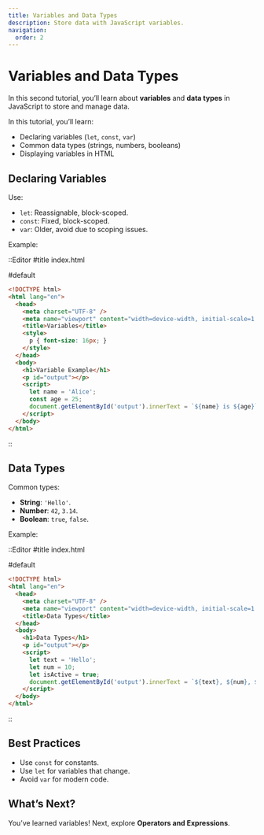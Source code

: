 ```yaml
---
title: Variables and Data Types
description: Store data with JavaScript variables.
navigation:
  order: 2
---
```


# Variables and Data Types

In this second tutorial, you’ll learn about **variables** and **data types** in JavaScript to store and manage data.

In this tutorial, you’ll learn:
- Declaring variables (`let`, `const`, `var`)
- Common data types (strings, numbers, booleans)
- Displaying variables in HTML

## Declaring Variables

Use:
- `let`: Reassignable, block-scoped.
- `const`: Fixed, block-scoped.
- `var`: Older, avoid due to scoping issues.

Example:

::Editor
#title
index.html

#default
```html
<!DOCTYPE html>
<html lang="en">
  <head>
    <meta charset="UTF-8" />
    <meta name="viewport" content="width=device-width, initial-scale=1.0" />
    <title>Variables</title>
    <style>
      p { font-size: 16px; }
    </style>
  </head>
  <body>
    <h1>Variable Example</h1>
    <p id="output"></p>
    <script>
      let name = 'Alice';
      const age = 25;
      document.getElementById('output').innerText = `${name} is ${age}`;
    </script>
  </body>
</html>
```
::

## Data Types

Common types:
- **String**: `'Hello'`.
- **Number**: `42`, `3.14`.
- **Boolean**: `true`, `false`.

Example:

::Editor
#title
index.html

#default
```html
<!DOCTYPE html>
<html lang="en">
  <head>
    <meta charset="UTF-8" />
    <meta name="viewport" content="width=device-width, initial-scale=1.0" />
    <title>Data Types</title>
  </head>
  <body>
    <h1>Data Types</h1>
    <p id="output"></p>
    <script>
      let text = 'Hello';
      let num = 10;
      let isActive = true;
      document.getElementById('output').innerText = `${text}, ${num}, ${isActive}`;
    </script>
  </body>
</html>
```
::

## Best Practices
- Use `const` for constants.
- Use `let` for variables that change.
- Avoid `var` for modern code.

## What’s Next?

You’ve learned variables! Next, explore **Operators and Expressions**.